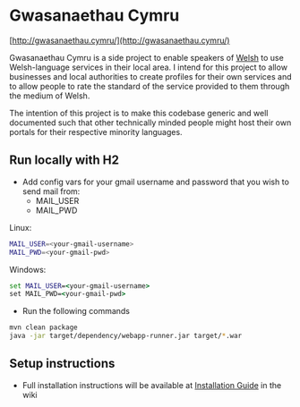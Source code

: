 # Gwasanaethau Cymru

[http://gwasanaethau.cymru/](http://gwasanaethau.cymru/)

Gwasanaethau Cymru is a side project to enable speakers of [Welsh](https://en.wikipedia.org/wiki/Welsh_language) 
to use Welsh-language services in their local area. I intend for this project to 
allow businesses and local authorities to create profiles for their own services 
and to allow people to rate the standard of the service provided to them 
through the medium of Welsh.

The intention of this project is to make this codebase generic and well 
documented such that other technically minded people might host their own 
portals for their respective minority languages.


## Run locally with H2
- Add config vars for your gmail username and password that you wish to send mail from:
    - MAIL_USER
    - MAIL_PWD

Linux:
```bash
MAIL_USER=<your-gmail-username>
MAIL_PWD=<your-gmail-pwd>
```

Windows:
```cmd
set MAIL_USER=<your-gmail-username>
set MAIL_PWD=<your-gmail-pwd>
```

- Run the following commands
```bash
mvn clean package
java -jar target/dependency/webapp-runner.jar target/*.war
```

## Setup instructions
* Full installation instructions will be available at [Installation Guide](https://github.com/hiraethus/gwasanaethau-cymraeg/wiki/Installation%20Guide) in the wiki
